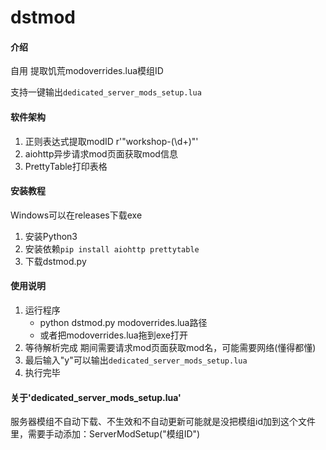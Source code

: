 # dstmod

#### 介绍
自用 提取饥荒modoverrides.lua模组ID

支持一键输出`dedicated_server_mods_setup.lua`

#### 软件架构
1. 正则表达式提取modID r'"workshop-(\d+)"'
2. aiohttp异步请求mod页面获取mod信息
3. PrettyTable打印表格

#### 安装教程
Windows可以在releases下载exe
1. 安装Python3
2. 安装依赖`pip install aiohttp prettytable`
3. 下载dstmod.py

#### 使用说明
1. 运行程序
    - python dstmod.py modoverrides.lua路径
    - 或者把modoverrides.lua拖到exe打开
2. 等待解析完成 期间需要请求mod页面获取mod名，可能需要网络(懂得都懂)
3. 最后输入"y"可以输出`dedicated_server_mods_setup.lua`
4. 执行完毕

#### 关于'dedicated_server_mods_setup.lua'
服务器模组不自动下载、不生效和不自动更新可能就是没把模组id加到这个文件里，需要手动添加：ServerModSetup("模组ID")
